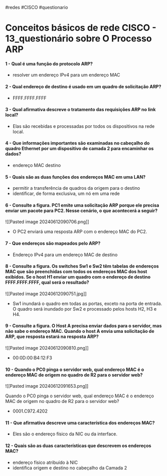 #redes #CISCO #questionario
# Conceitos básicos de rede CISCO - 13_questionário sobre O Processo ARP

#### 1 - Qual é uma função do protocolo ARP?

- resolver um endereço IPv4 para um endereço MAC

#### 2 - Qual endereço de destino é usado em um quadro de solicitação ARP?

- FFFF.FFFF.FFFF

#### 3 - Qual afirmativa descreve o tratamento das requisições ARP no link local?

- Elas são recebidas e processadas por todos os dispositivos na rede local.

#### 4 - Que informações importantes são examinadas no cabeçalho do quadro Ethernet por um dispositivo de camada 2 para encaminhar os dados?

- endereço MAC destino

#### 5 - Quais são as duas funções dos endereços MAC em uma LAN?

- permitir a transferência de quadros da origem para o destino
- identificar, de forma exclusiva, um nó em uma rede

#### 6 - Consulte a figura. PC1 emite uma solicitação ARP porque ele precisa enviar um pacote para PC2. Nesse cenário, o que acontecerá a seguir?

![[Pasted image 20240612090706.png]]

- O PC2 enviará uma resposta ARP com o endereço MAC do PC2.

#### 7 - Que endereços são mapeados pelo ARP?

- Endereço IPv4 para um endereço MAC de destino

#### 8 - Consulte a figura. Os switches Sw1 e Sw2 têm tabelas de endereços MAC que são preenchidas com todos os endereços MAC dos host exibidos. Se o host H1 enviar um quadro com o endereço de destino FFFF.FFFF.FFFF, qual será o resultado?

![[Pasted image 20240612090751.jpg]]

- Sw1 inundará o quadro em todas as portas, exceto na porta de entrada. O quadro será inundado por Sw2 e processado pelos hosts H2, H3 e H4.

#### 9 - Consulte a figura. O Host A precisa enviar dados para o servidor, mas não sabe o endereço MAC. Quando o host A envia uma solicitação de ARP, que resposta estará na resposta ARP?

![[Pasted image 20240612090810.png]]

- 00:0D:00:B4:12:F3

#### 10 - Quando o PC0 pinga o servidor web, qual endereço MAC é o endereço MAC de origem no quadro de R2 para o servidor web?

![[Pasted image 20240612091653.png]]
  
Quando o PC0 pinga o servidor web, qual endereço MAC é o endereço MAC de origem no quadro de R2 para o servidor web?

- 0001.C972.4202

#### 11 - Que afirmativa descreve uma característica dos endereços MAC?

- Eles são o endereço físico da NIC ou da interface.

#### 12 - Quais são as duas características que descrevem os endereços MAC?

- endereço físico atribuído à NIC
- identifica origem e destino no cabeçalho da Camada 2

